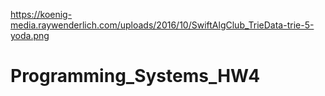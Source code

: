 https://koenig-media.raywenderlich.com/uploads/2016/10/SwiftAlgClub_TrieData-trie-5-yoda.png
# Programming_Systems_HW4
